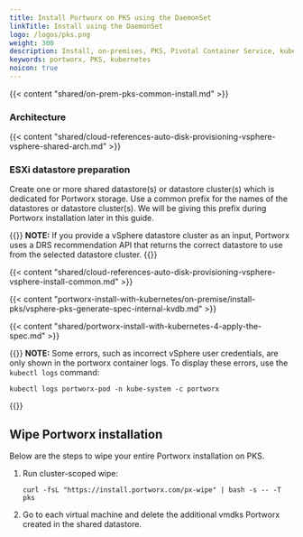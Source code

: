 ```yaml
---
title: Install Portworx on PKS using the DaemonSet
linkTitle: Install using the DaemonSet
logo: /logos/pks.png
weight: 300
description: Install, on-premises, PKS, Pivotal Container Service, kubernetes, k8s, air gapped
keywords: portworx, PKS, kubernetes
noicon: true
---
```


{{< content "shared/on-prem-pks-common-install.md" >}}

### Architecture

{{< content "shared/cloud-references-auto-disk-provisioning-vsphere-vsphere-shared-arch.md" >}}

### ESXi datastore preparation

Create one or more shared datastore(s) or datastore cluster(s) which is dedicated for Portworx storage. Use a common prefix for the names of the datastores or datastore cluster(s). We will be giving this prefix during Portworx installation later in this guide.

{{<info>}}
**NOTE:** If you provide a vSphere datastore cluster as an input, Portworx uses a DRS recommendation API that returns the correct datastore to use from the selected datastore cluster. 
{{</info>}}

<!--### Generating the Portworx specs -->

{{< content "shared/cloud-references-auto-disk-provisioning-vsphere-vsphere-install-common.md" >}}

{{< content "portworx-install-with-kubernetes/on-premise/install-pks/vsphere-pks-generate-spec-internal-kvdb.md" >}}

{{< content "shared/portworx-install-with-kubernetes-4-apply-the-spec.md" >}}

{{<info>}}
**NOTE:** Some errors, such as incorrect vSphere user credentials, are only shown in the portworx container logs. To display these errors, use the `kubectl logs` command:

```text
kubectl logs portworx-pod -n kube-system -c portworx
```
{{</info>}}

## Wipe Portworx installation

Below are the steps to wipe your entire Portworx installation on PKS.

1. Run cluster-scoped wipe:

    ```text
    curl -fsL "https://install.portworx.com/px-wipe" | bash -s -- -T pks
    ```

2. Go to each virtual machine and delete the additional vmdks Portworx created in the shared datastore.


<!-- commented as it's not supported
If you have **local** datastores, proceed to [Portworx install on PKS on vSphere using local datastores](/install-portworx/on-premises/install-pks/install-pks-vsphere-local).
-->
